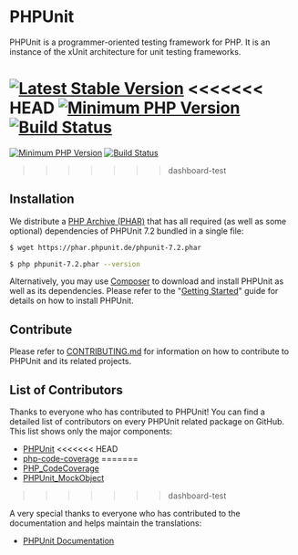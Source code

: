 # PHPUnit

PHPUnit is a programmer-oriented testing framework for PHP. It is an instance of the xUnit architecture for unit testing frameworks.

[![Latest Stable Version](https://img.shields.io/packagist/v/phpunit/phpunit.svg?style=flat-square)](https://packagist.org/packages/phpunit/phpunit)
<<<<<<< HEAD
[![Minimum PHP Version](https://img.shields.io/badge/php-%3E%3D%207.1-8892BF.svg?style=flat-square)](https://php.net/)
[![Build Status](https://img.shields.io/travis/sebastianbergmann/7.2/master.svg?style=flat-square)](https://phpunit.de/build-status.html)
=======
[![Minimum PHP Version](https://img.shields.io/badge/php-%3E%3D%207.0-8892BF.svg?style=flat-square)](https://php.net/)
[![Build Status](https://img.shields.io/travis/sebastianbergmann/phpunit/6.5.svg?style=flat-square)](https://phpunit.de/build-status.html)
>>>>>>> dashboard-test

## Installation

We distribute a [PHP Archive (PHAR)](https://php.net/phar) that has all required (as well as some optional) dependencies of PHPUnit 7.2 bundled in a single file:

```bash
$ wget https://phar.phpunit.de/phpunit-7.2.phar

$ php phpunit-7.2.phar --version
```

Alternatively, you may use [Composer](https://getcomposer.org/) to download and install PHPUnit as well as its dependencies. Please refer to the "[Getting Started](https://phpunit.de/getting-started-with-phpunit.html)" guide for details on how to install PHPUnit.

## Contribute

Please refer to [CONTRIBUTING.md](https://github.com/sebastianbergmann/phpunit/blob/master/.github/CONTRIBUTING.md) for information on how to contribute to PHPUnit and its related projects.

## List of Contributors

Thanks to everyone who has contributed to PHPUnit! You can find a detailed list of contributors on every PHPUnit related package on GitHub. This list shows only the major components:

* [PHPUnit](https://github.com/sebastianbergmann/phpunit/graphs/contributors)
<<<<<<< HEAD
* [php-code-coverage](https://github.com/sebastianbergmann/php-code-coverage/graphs/contributors)
=======
* [PHP_CodeCoverage](https://github.com/sebastianbergmann/php-code-coverage/graphs/contributors)
* [PHPUnit_MockObject](https://github.com/sebastianbergmann/phpunit-mock-objects/graphs/contributors)
>>>>>>> dashboard-test

A very special thanks to everyone who has contributed to the documentation and helps maintain the translations:

* [PHPUnit Documentation](https://github.com/sebastianbergmann/phpunit-documentation/graphs/contributors)

